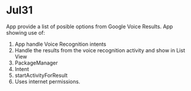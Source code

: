 # Jul31
App provide a list of posible options from Google Voice Results. App showing use of:

1. App handle Voice Recognition intents
2. Handle the results from the voice recognition activity and show in List View
3. PackageManager
4. Intent
5. startActivityForResult
6. Uses internet permissions.

